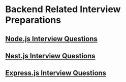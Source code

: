 # Backend Related Interview Preparations

## [Node.js Interview Questions](nodejs/README.md)

## [Nest.js Interview Questions](nestjs/README.md)

## [Express.js Interview Questions](expressjs/README.md)
